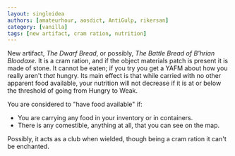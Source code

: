 ```yaml
---
layout: singleidea
authors: [amateurhour, aosdict, AntiGulp, rikersan]
category: [vanilla]
tags: [new artifact, cram ration, nutrition]
---
```

New artifact, *The Dwarf Bread*, or possibly, *The Battle Bread of B'hrian Bloodaxe*. It is a cram ration, and if the object materials patch is present it is made of stone. It cannot be eaten; if you try you get a YAFM about how you really aren't *that* hungry. Its main effect is that while carried with no other apparent food available, your nutrition will not decrease if it is at or below the threshold of going from Hungry to Weak.

You are considered to "have food available" if:
* You are carrying any food in your inventory or in containers.
* There is any comestible, anything at all, that you can see on the map.

Possibly, it acts as a club when wielded, though being a cram ration it can't be enchanted.
